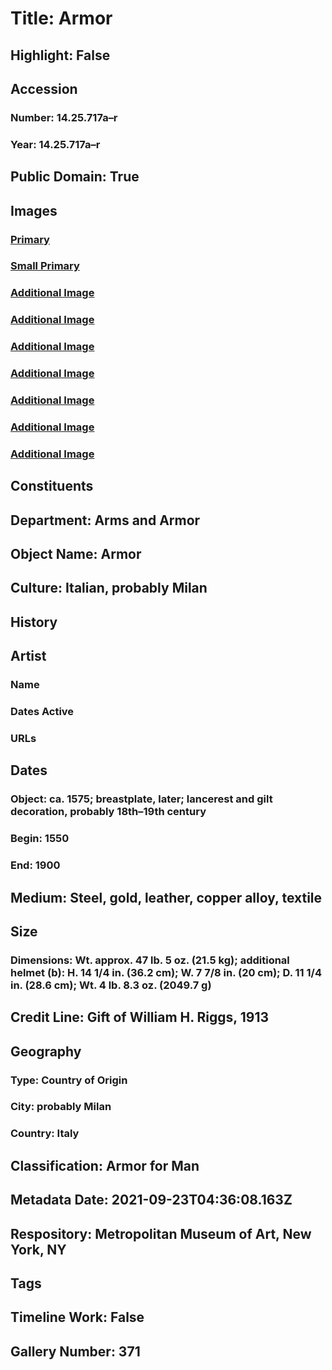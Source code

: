 # Title: Armor
## Highlight: False
## Accession
### Number: 14.25.717a–r
### Year: 14.25.717a–r
## Public Domain: True
## Images
### [Primary](https://images.metmuseum.org/CRDImages/aa/original/25233.jpg)
### [Small Primary](https://images.metmuseum.org/CRDImages/aa/web-large/25233.jpg)
### [Additional Image](https://images.metmuseum.org/CRDImages/aa/original/14.25.717b_001may2015.jpg)
### [Additional Image](https://images.metmuseum.org/CRDImages/aa/original/14.25.717b_002may2015.jpg)
### [Additional Image](https://images.metmuseum.org/CRDImages/aa/original/14.25.717b_003may2015.jpg)
### [Additional Image](https://images.metmuseum.org/CRDImages/aa/original/14.25.717b_004may2015.jpg)
### [Additional Image](https://images.metmuseum.org/CRDImages/aa/original/14.25.717b_008may2015.jpg)
### [Additional Image](https://images.metmuseum.org/CRDImages/aa/original/sfma21.139.2_87899.jpg)
### [Additional Image](https://images.metmuseum.org/CRDImages/aa/original/sfma21.139.2_87900.jpg)
## Constituents
## Department: Arms and Armor
## Object Name: Armor
## Culture: Italian, probably Milan
## History
## Artist
### Name
### Dates Active
### URLs
## Dates
### Object: ca. 1575; breastplate, later; lancerest and gilt decoration, probably 18th–19th century
### Begin: 1550
### End: 1900
## Medium: Steel, gold, leather, copper alloy, textile
## Size
### Dimensions: Wt. approx. 47 lb. 5 oz. (21.5 kg); additional helmet (b): H. 14 1/4 in. (36.2 cm); W. 7 7/8 in. (20 cm); D. 11 1/4 in. (28.6 cm); Wt. 4 lb. 8.3 oz. (2049.7 g)
## Credit Line: Gift of William H. Riggs, 1913
## Geography
### Type: Country of Origin
### City: probably Milan
### Country: Italy
## Classification: Armor for Man
## Metadata Date: 2021-09-23T04:36:08.163Z
## Respository: Metropolitan Museum of Art, New York, NY
## Tags
## Timeline Work: False
## Gallery Number: 371
